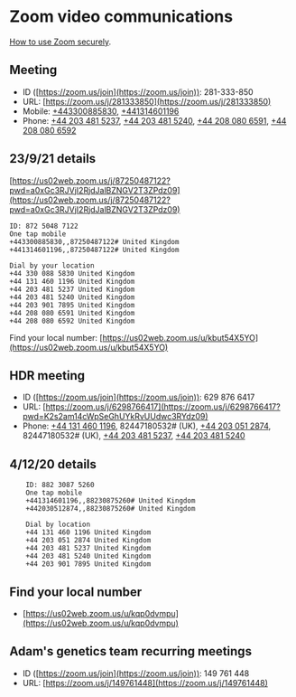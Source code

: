 # Zoom video communications

[How to use Zoom securely](https://help.uis.cam.ac.uk/service/security/wfh-security/zoom-security).

## Meeting
  * ID ([https://zoom.us/join](https://zoom.us/join)): 281-333-850
  * URL: [https://zoom.us/j/281333850](https://zoom.us/j/281333850)
  * Mobile: <a href="tel:+443300885830">+443300885830</a>, <a href="tel:+441314601196">+441314601196</a>
  * Phone: 
 <a href="tel:+442034815237">+44 203 481 5237</a>,
 <a href="tel:+442034815240">+44 203 481 5240</a>,
 <a href="tel:+442080806591">+44 208 080 6591</a>,
 <a href="tel:+442080806592">+44 208 080 6592</a>

## 23/9/21 details

[https://us02web.zoom.us/j/87250487122?pwd=a0xGc3RJVjI2RjdJalBZNGV2T3ZPdz09](https://us02web.zoom.us/j/87250487122?pwd=a0xGc3RJVjI2RjdJalBZNGV2T3ZPdz09)

```
ID: 872 5048 7122
One tap mobile
+443300885830,,87250487122# United Kingdom
+441314601196,,87250487122# United Kingdom

Dial by your location
+44 330 088 5830 United Kingdom
+44 131 460 1196 United Kingdom
+44 203 481 5237 United Kingdom
+44 203 481 5240 United Kingdom
+44 203 901 7895 United Kingdom
+44 208 080 6591 United Kingdom
+44 208 080 6592 United Kingdom
```

Find your local number: [https://us02web.zoom.us/u/kbut54X5YO](https://us02web.zoom.us/u/kbut54X5YO)

## HDR meeting
  * ID ([https://zoom.us/join](https://zoom.us/join)): 629 876 6417
  * URL: [https://zoom.us/j/6298766417](https://zoom.us/j/6298766417?pwd=K2s2am14cWpSeGhUYkRvUUdwc3RYdz09)
  * Phone:
 <a href="tel:+441314601196">+44 131 460 1196</a>, 82447180532# (UK),
 <a href="tel:+442030512874">+44 203 051 2874</a>, 82447180532# (UK),
 <a href="tel:+442034815237">+44 203 481 5237</a>,
 <a href="tel:+442034815240">+44 203 481 5240</a>

## 4/12/20 details
```
	ID: 882 3087 5260
	One tap mobile
	+441314601196,,88230875260# United Kingdom
	+442030512874,,88230875260# United Kingdom

	Dial by location
	+44 131 460 1196 United Kingdom
	+44 203 051 2874 United Kingdom
	+44 203 481 5237 United Kingdom
	+44 203 481 5240 United Kingdom
	+44 203 901 7895 United Kingdom
```

## Find your local number
  * [https://us02web.zoom.us/u/kqp0dvmpu](https://us02web.zoom.us/u/kqp0dvmpu)

## Adam's genetics team recurring meetings
  * ID ([https://zoom.us/join](https://zoom.us/join)): 149 761 448
  * URL: [https://zoom.us/j/149761448](https://zoom.us/j/149761448)
